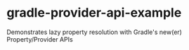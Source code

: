 # gradle-provider-api-example
Demonstrates lazy property resolution with Gradle's new(er) Property/Provider APIs
